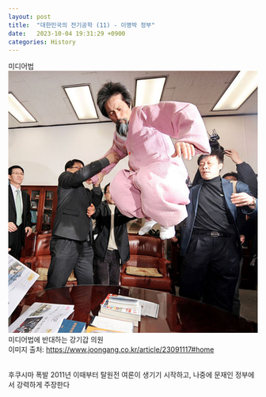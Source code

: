 ```yaml
---
layout: post
title:  "대한민국의 전기공학 (11) - 이명박 정부"
date:   2023-10-04 19:31:29 +0900
categories: History
---
```


미디어법<br>
![alt text](/public/img/shangus1.jpg)<br>
미디어법에 반대하는 강기갑 의원<br>
이미지 출처: https://www.joongang.co.kr/article/23091117#home<br>
<br>

후쿠시마 폭발 2011년
이때부터 탈원전 여론이 생기기 시작하고, 나중에 문재인 정부에서 강력하게 주장한다